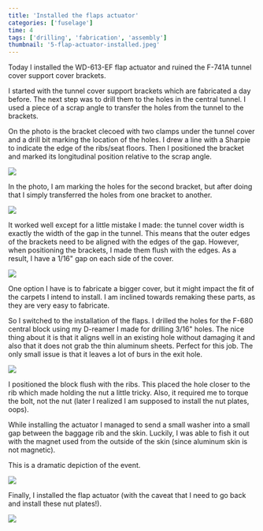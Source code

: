 ```yaml
---
title: 'Installed the flaps actuator'
categories: ['fuselage']
time: 4
tags: ['drilling', 'fabrication', 'assembly']
thumbnail: '5-flap-actuator-installed.jpeg'
---
```


Today I installed the WD-613-EF flap actuator and ruined the F-741A tunnel cover support cover brackets.

<!-- more -->

I started with the tunnel cover support brackets which are fabricated a day before. The next step was to drill them to the holes in the central tunnel. I used a piece of a scrap angle to transfer the holes from the tunnel to the brackets.

On the photo is the bracket clecoed with two clamps under the tunnel cover and a drill bit marking the location of the holes. I drew a line with a Sharpie to indicate the edge of the ribs/seat floors. Then I positioned the bracket and marked its longitudinal position relative to the scrap angle.

![](0-transferring-holes.jpeg)

In the photo, I am marking the holes for the second bracket, but after doing that I simply transferred the holes from one bracket to another.

![](1-match-drilling.jpeg)

It worked well except for a little mistake I made: the tunnel cover width is exactly the width of the gap in the tunnel. This means that the outer edges of the brackets need to be aligned with the edges of the gap. However, when positioning the brackets, I made them flush with the edges. As a result, I have a 1/16" gap on each side of the cover.

![](2-cover-too-small.jpeg)

One option I have is to fabricate a bigger cover, but it might impact the fit of the carpets I intend to install. I am inclined towards remaking these parts, as they are very easy to fabricate.

So I switched to the installation of the flaps. I drilled the holes for the F-680 central block using my D-reamer I made for drilling 3/16" holes. The nice thing about it is that it aligns well in an existing hole without damaging it and also that it does not grab the thin aluminum sheets. Perfect for this job. The only small issue is that it leaves a lot of burs in the exit hole.

![](3-drilling-the-attachment-holes.jpeg)

I positioned the block flush with the ribs. This placed the hole closer to the rib which made holding the nut a little tricky. Also, it required me to torque the bolt, not the nut (later I realized I am supposed to install the nut plates, oops).

While installing the actuator I managed to send a small washer into a small gap between the baggage rib and the skin. Luckily, I was able to fish it out with the magnet used from the outside of the skin (since aluminum skin is not magnetic).

This is a dramatic depiction of the event.

![](4-fishing-the-washer.jpeg)

Finally, I installed the flap actuator (with the caveat that I need to go back and install these nut plates!).

![](5-flap-actuator-installed.jpeg)
